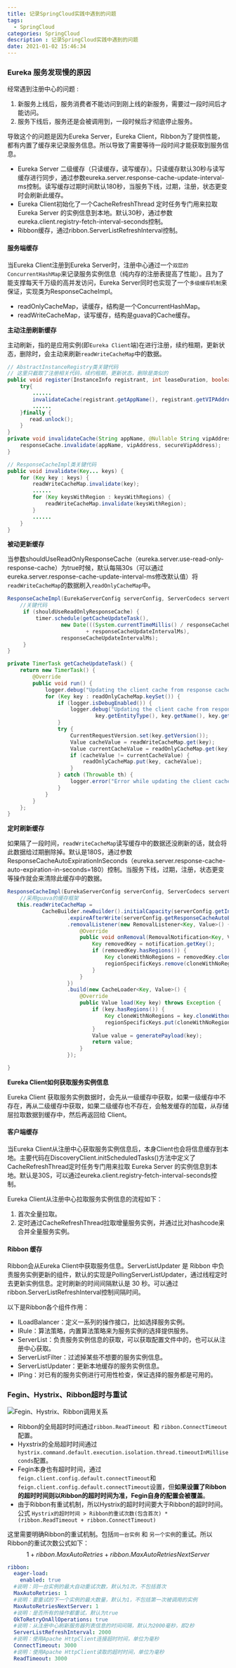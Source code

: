 ```yaml
---
title: 记录SpringCloud实践中遇到的问题
tags:
  - SpringCloud
categories: SpringCloud
description : 记录SpringCloud实践中遇到的问题
date: 2021-01-02 15:46:34
---
```

### Eureka 服务发现慢的原因

经常遇到注册中心的问题 :

1. 新服务上线后，服务消费者不能访问到刚上线的新服务，需要过一段时间后才能访问。
2. 服务下线后，服务还是会被调用到，一段时候后才彻底停止服务。

导致这个的问题是因为Eureka Server，Eureka Client，Ribbon为了提供性能，都有内置了缓存来记录服务信息。所以导致了需要等待一段时间才能获取到服务信息。

- Eureka Server 二级缓存（只读缓存，读写缓存）。只读缓存默认30秒与读写缓存进行同步，通过参数eureka.server.response-cache-update-interval-ms控制。读写缓存过期时间默认180秒，当服务下线，过期，注册，状态更变时会刷新此缓存。
- Eureka Client初始化了一个CacheRefreshThread 定时任务专门用来拉取 Eureka Server 的实例信息到本地。默认30秒，通过参数eureka.client.registry-fetch-interval-seconds控制。
- Ribbon缓存，通过ribbon.ServerListRefreshInterval控制。

#### **服务端缓存**

当Eureka Client注册到Eureka Server时，注册中心通过一个`双层的ConcurrentHashMap`来记录服务实例信息（纯内存的注册表提高了性能）。且为了能支撑每天千万级的高并发访问，Eureka Server同时也实现了一个`多级缓存机制`来保证，实现类为ResponseCacheImpl。

- readOnlyCacheMap，读缓存，结构是一个ConcurrentHashMap。
- readWriteCacheMap，读写缓存，结构是guava的Cache缓存。

**主动注册刷新缓存**

主动刷新，指的是应用实例(即`Eureka Client`端)在进行注册，续约租期，更新状态，删除时，会主动来刷新`readWriteCacheMap`中的数据。

```java
// AbstractInstanceRegistry类关键代码
// 这里只截取了注册相关代码，续约租期，更新状态，删除是类似的
public void register(InstanceInfo registrant, int leaseDuration, boolean isReplication) {
	try{
		......
		invalidateCache(registrant.getAppName(), registrant.getVIPAddress(), registrant.getSecureVipAddress());
		......
	}finally {
       read.unlock();
    }
}
private void invalidateCache(String appName, @Nullable String vipAddress, @Nullable String secureVipAddress) {
    responseCache.invalidate(appName, vipAddress, secureVipAddress);
}

// ResponseCacheImpl类关键代码
public void invalidate(Key... keys) {
    for (Key key : keys) {
        readWriteCacheMap.invalidate(key);
        ......
        for (Key keysWithRegion : keysWithRegions) {
            readWriteCacheMap.invalidate(keysWithRegion);
        }
        ......
    }
}
```

**被动更新缓存**

当参数shouldUseReadOnlyResponseCache（eureka.server.use-read-only-response-cache）为true时候，默认每隔30s（可以通过eureka.server.response-cache-update-interval-ms修改默认值）将`readWriteCacheMap`的数据刷入`readOnlyCacheMap`中。

```java
ResponseCacheImpl(EurekaServerConfig serverConfig, ServerCodecs serverCodecs, AbstractInstanceRegistry registry) {
    //关键代码    
     if (shouldUseReadOnlyResponseCache) {
         timer.schedule(getCacheUpdateTask(),
                 new Date(((System.currentTimeMillis() / responseCacheUpdateIntervalMs) * responseCacheUpdateIntervalMs)
                         + responseCacheUpdateIntervalMs),
                 responseCacheUpdateIntervalMs);
     }
}

private TimerTask getCacheUpdateTask() {
    return new TimerTask() {
        @Override
        public void run() {
            logger.debug("Updating the client cache from response cache");
            for (Key key : readOnlyCacheMap.keySet()) {
                if (logger.isDebugEnabled()) {
                    logger.debug("Updating the client cache from response cache for key : {} {} {} {}",
                            key.getEntityType(), key.getName(), key.getVersion(), key.getType());
                }
                try {
                    CurrentRequestVersion.set(key.getVersion());
                    Value cacheValue = readWriteCacheMap.get(key);
                    Value currentCacheValue = readOnlyCacheMap.get(key);
                    if (cacheValue != currentCacheValue) {
                        readOnlyCacheMap.put(key, cacheValue);
                    }
                } catch (Throwable th) {
                    logger.error("Error while updating the client cache from response cache for key {}", key.toStringCompact(), th);
                }
            }
        }
    };
}
```

**定时刷新缓存**

如果隔了一段时间，`readWriteCacheMap`读写缓存中的数据还没刷新的话，就会将此数据给过期删除掉。默认是180S，通过参数ResponseCacheAutoExpirationInSeconds（eureka.server.response-cache-auto-expiration-in-seconds=180）控制。当服务下线，过期，注册，状态更变等操作就会来清除此缓存中的数据。

```java
ResponseCacheImpl(EurekaServerConfig serverConfig, ServerCodecs serverCodecs, AbstractInstanceRegistry registry) {
    //采用guava的缓存框架
   this.readWriteCacheMap =
           CacheBuilder.newBuilder().initialCapacity(serverConfig.getInitialCapacityOfResponseCache())
                   .expireAfterWrite(serverConfig.getResponseCacheAutoExpirationInSeconds(), TimeUnit.SECONDS)
                   .removalListener(new RemovalListener<Key, Value>() {
                       @Override
                       public void onRemoval(RemovalNotification<Key, Value> notification) {
                           Key removedKey = notification.getKey();
                           if (removedKey.hasRegions()) {
                               Key cloneWithNoRegions = removedKey.cloneWithoutRegions();
                               regionSpecificKeys.remove(cloneWithNoRegions, removedKey);
                           }
                       }
                   })
                   .build(new CacheLoader<Key, Value>() {
                       @Override
                       public Value load(Key key) throws Exception {
                           if (key.hasRegions()) {
                               Key cloneWithNoRegions = key.cloneWithoutRegions();
                               regionSpecificKeys.put(cloneWithNoRegions, key);
                           }
                           Value value = generatePayload(key);
                           return value;
                       }
                   });

}
```

**Eureka Client如何获取服务实例信息**

Eureka Client 获取服务实例数据时，会先从一级缓存中获取，如果一级缓存中不存在，再从二级缓存中获取，如果二级缓存也不存在，会触发缓存的加载，从存储层拉取数据到缓存中，然后再返回给 Client。

#### **客户端缓存**

当Eureka Client从注册中心获取服务实例信息后，本身Client也会将信息缓存到本地。主要代码在DiscoveryClient.initScheduledTasks()方法中定义了CacheRefreshThread定时任务专门用来拉取 Eureka Server 的实例信息到本地。默认是30S，可以通过eureka.client.registry-fetch-interval-seconds控制。

Eureka Client从注册中心拉取服务实例信息的流程如下：

1. 首次全量拉取。
2. 定时通过CacheRefreshThread拉取增量服务实例，并通过比对hashcode来合并全量服务实例。

#### **Ribbon 缓存**

Ribbon会从Eureka Client中获取服务信息。ServerListUpdater 是 Ribbon 中负责服务实例更新的组件，默认的实现是PollingServerListUpdater，通过线程定时去更新实例信息。定时刷新的时间间隔默认是 30 秒。可以通过ribbon.ServerListRefreshInterval控制间隔时间。

以下是Ribbon各个组件作用：

- ILoadBalancer：定义一系列的操作接口，比如选择服务实例。
- IRule：算法策略，内置算法策略来为服务实例的选择提供服务。
- ServerList：负责服务实例信息的获取，可以获取配置文件中的，也可以从注册中心获取。
- ServerListFilter：过滤掉某些不想要的服务实例信息。
- ServerListUpdater：更新本地缓存的服务实例信息。
- IPing：对已有的服务实例进行可用性检查，保证选择的服务都是可用的。

### Fegin、Hystrix、Ribbon超时与重试

![Fegin、Hystrix、Ribbon调用关系](springcloud-2/1.png)

- Ribbon的全局超时时间通过`ribbon.ReadTimeout `和 `ribbon.ConnectTimeout`配置。
- Hyxstrix的全局超时时间通过`hystrix.command.default.execution.isolation.thread.timeoutInMilliseconds`配置。
- Fegin本身也有超时时间，通过`feign.client.config.default.connectTimeout`和`feign.client.config.default.connectTimeout`设置，但**如果设置了Ribbon的超时时间则以Ribbon的超时时间为准，Fegin自身的配置会被覆盖**。
- 由于Ribbon有重试机制，所以Hystrix的超时时间要大于Ribbon的超时时间。公式 `Hystrix的超时时间 > Ribbon的重试次数(包含首次) * (ribbon.ReadTimeout + ribbon.ConnectTimeout)`

这里需要明确Ribbon的重试机制。包括`同一台实例` 和 `另一个实例`的重试。所以Ribbon的重试次数公式如下：
$$
1 + ribbon.MaxAutoRetries  +  ribbon.MaxAutoRetriesNextServer
$$

```yml
ribbon:
  eager-load:
    enabled: true
  #说明：同一台实例的最大自动重试次数，默认为1次，不包括首次
  MaxAutoRetries: 1
  #说明：要重试的下一个实例的最大数量，默认为1，不包括第一次被调用的实例
  MaxAutoRetriesNextServer: 1
  #说明：是否所有的操作都重试，默认为true
  OkToRetryOnAllOperations: true
  #说明：从注册中心刷新服务器列表信息的时间间隔，默认为2000毫秒，即2秒
  ServerListRefreshInterval: 2000
  #说明：使用Apache HttpClient连接超时时间，单位为毫秒
  ConnectTimeout: 3000
  #说明：使用Apache HttpClient读取的超时时间，单位为毫秒
  ReadTimeout: 3000
```